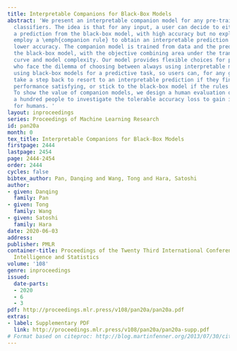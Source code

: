 ```yaml
---
title: Interpretable Companions for Black-Box Models
abstract: 'We present an interpretable companion model for any pre-trained black-box
  classifiers. The idea is that for any input, a user can decide to either receive
  a prediction from the black-box model, with high accuracy but no explanations, or
  employ a \emph{companion rule} to obtain an interpretable prediction with slightly
  lower accuracy. The companion model is trained from data and the predictions of
  the black-box model, with the objective combining area under the transparency–accuracy
  curve and model complexity. Our model provides flexible choices for practitioners
  who face the dilemma of choosing between always using interpretable models and always
  using black-box models for a predictive task, so users can, for any given input,
  take a step back to resort to an interpretable prediction if they find the predictive
  performance satisfying, or stick to the black-box model if the rules are unsatisfying.
  To show the value of companion models, we design a human evaluation on more than
  a hundred people to investigate the tolerable accuracy loss to gain interpretability
  for humans. '
layout: inproceedings
series: Proceedings of Machine Learning Research
id: pan20a
month: 0
tex_title: Interpretable Companions for Black-Box Models
firstpage: 2444
lastpage: 2454
page: 2444-2454
order: 2444
cycles: false
bibtex_author: Pan, Danqing and Wang, Tong and Hara, Satoshi
author:
- given: Danqing
  family: Pan
- given: Tong
  family: Wang
- given: Satoshi
  family: Hara
date: 2020-06-03
address: 
publisher: PMLR
container-title: Proceedings of the Twenty Third International Conference on Artificial
  Intelligence and Statistics
volume: '108'
genre: inproceedings
issued:
  date-parts:
  - 2020
  - 6
  - 3
pdf: http://proceedings.mlr.press/v108/pan20a/pan20a.pdf
extras:
- label: Supplementary PDF
  link: http://proceedings.mlr.press/v108/pan20a/pan20a-supp.pdf
# Format based on citeproc: http://blog.martinfenner.org/2013/07/30/citeproc-yaml-for-bibliographies/
---
```

